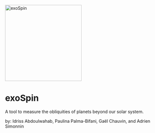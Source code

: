 <p align="left"><img src="logo.png" alt="exoSpin" width="250"/></p>

# exoSpin 


A tool to measure the obliquities of planets beyond our solar system. 

by: Idriss Abdoulwahab, Paulina Palma-Bifani, Gaël Chauvin, and Adrien Simonnin
